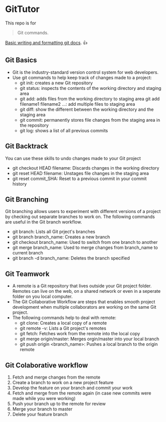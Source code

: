 # GitTutor
This repo is for 
> Git commands.

[Basic writing and formatting git docs](https://help.github.com/articles/basic-writing-and-formatting-syntax/). :+1:

## Git Basics
- Git is the industry-standard version control system for web developers.
- Use git commands to help keep track of changes made to a project:
  + git init: creates a new Git repository
  + git status: inspects the contents of the working directory and staging area
  + git add: adds files from the working directory to staging area
    git add filename1 filename2 ...: add multiple files to staging area
  + git diff: show the different between the working directory and the staging area
  + git commit: permanently stores file changes from the staging area in the repository
  + git log: shows a list of all previous commits
  
 ## Git Backtrack
 You can use these skills to undo changes made to your Git project
  + git checkout HEAD filename: Discards changes in the working directory
  + git reset HEAD filename: Unstages file changes in the staging area
  + git reset commit_SHA: Reset to a previous commit in your commit history

## Git Branching
Git branching allows users to experiment with different versions of a project by checking out separate branches to work on.
The following commands are useful in the Git branch workflow.
- git branch: Lists all Git prject's branches
- git branch branch_name: Creates a new branch
- git checkout branch_name: Used to switch from one branch to another
- git merge branch_name: Used to merge changes from branch_name to current branch
- git branch -d  branch_name: Deletes the branch specified

## Git Teamwork
- A remote is a Git repository that lives outside your Git project folder. Remotes can live on the web, on a shared network or even in a seperate folder on you local computer.
- The Git Collaborative Workflow are steps that enables smooth project development when multiple collaborators are working on the same Git project.
- The following commands help to deal with remote:
  + git clone: Creates a local copy of a remote
  + git remote -v: Lists a Git project's remotes
  + git fetch: Fetches work from the remote into the local copy
  + git merge origin/master: Merges orgin/master into your local branch
  + git push origin <branch_name>: Pushes a local branch to the origin remote

## Git Colaborative workflow
1. Fetch and merge changes from the remote
2. Create a branch to work on a new project feature
3. Develop the feature on your branch and commit your work
4. Fetch and merge from the remote again (in case new commits were made while you were working)
5. Push your branch up to the remote for review
6. Merge your branch to master
7. Delete your feature branch
